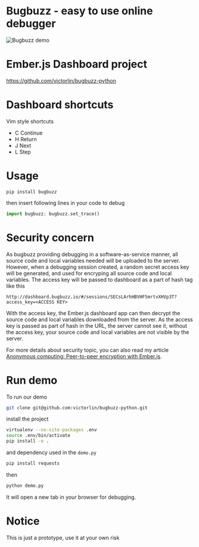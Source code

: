 # Bugbuzz - easy to use online debugger

![Bugbuzz demo](/screencast.gif?raw=true )

# Ember.js Dashboard project

https://github.com/victorlin/bugbuzz-python

# Dashboard shortcuts

Vim style shortcuts

 - C Continue
 - H Return
 - J Next
 - L Step

# Usage

```
pip install bugbuzz
```

then insert following lines in your code to debug

```python
import bugbuzz; bugbuzz.set_trace()
```

# Security concern

As bugbuzz providing debugging in a software-as-service manner, all source code and local variables needed will be uploaded to the server. However, when a debugging session created, a random secret access key will be generated, and used for encryping all source code and local variables. The access key will be passed to dashboard as a part of hash tag like this

```
http://dashboard.bugbuzz.io/#/sessions/SECsLArhHBVHF5mrtvXHVp3T?access_key=<ACCESS KEY>
```

With the access key, the Ember.js dashboard app can then decrypt the source code and local variables downloaded from the server. As the access key is passed as part of hash in the URL, the server cannot see it, without the access key, your source code and local variables are not visible by the server.

For more details about security topic, you can also read my article [Anonymous computing: Peer-to-peer encryption with Ember.js](http://victorlin.me/posts/2015/05/26/anonymous-computing-peer-to-peer-encryption-with-ember-js).

# Run demo

To run our demo

```bash
git clone git@github.com:victorlin/bugbuzz-python.git
```

install the project

```bash
virtualenv --no-site-packages .env
source .env/bin/activate
pip install -e .
```

and dependency used in the `demo.py`

```bash
pip install requests
```

then

```bash
python demo.py
```

It will open a new tab in your browser for debugging.

# Notice

 This is just a prototype, use it at your own risk
